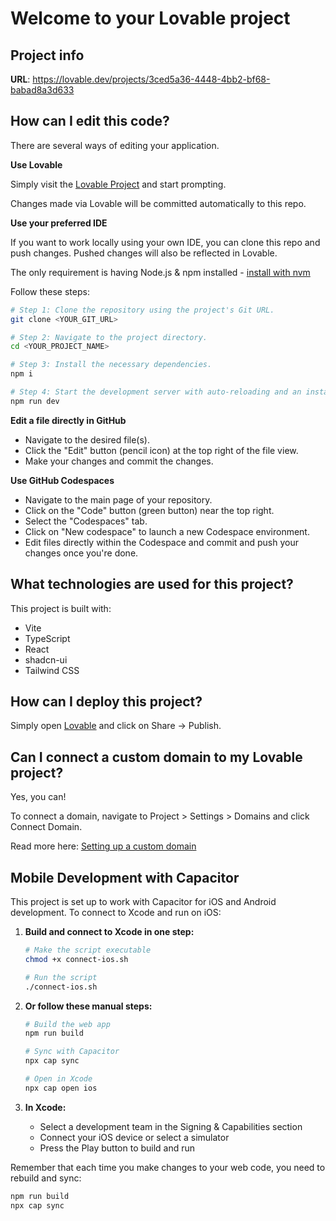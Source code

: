 # Welcome to your Lovable project

## Project info

**URL**: https://lovable.dev/projects/3ced5a36-4448-4bb2-bf68-babad8a3d633

## How can I edit this code?

There are several ways of editing your application.

**Use Lovable**

Simply visit the [Lovable Project](https://lovable.dev/projects/3ced5a36-4448-4bb2-bf68-babad8a3d633) and start prompting.

Changes made via Lovable will be committed automatically to this repo.

**Use your preferred IDE**

If you want to work locally using your own IDE, you can clone this repo and push changes. Pushed changes will also be reflected in Lovable.

The only requirement is having Node.js & npm installed - [install with nvm](https://github.com/nvm-sh/nvm#installing-and-updating)

Follow these steps:

```sh
# Step 1: Clone the repository using the project's Git URL.
git clone <YOUR_GIT_URL>

# Step 2: Navigate to the project directory.
cd <YOUR_PROJECT_NAME>

# Step 3: Install the necessary dependencies.
npm i

# Step 4: Start the development server with auto-reloading and an instant preview.
npm run dev
```

**Edit a file directly in GitHub**

- Navigate to the desired file(s).
- Click the "Edit" button (pencil icon) at the top right of the file view.
- Make your changes and commit the changes.

**Use GitHub Codespaces**

- Navigate to the main page of your repository.
- Click on the "Code" button (green button) near the top right.
- Select the "Codespaces" tab.
- Click on "New codespace" to launch a new Codespace environment.
- Edit files directly within the Codespace and commit and push your changes once you're done.

## What technologies are used for this project?

This project is built with:

- Vite
- TypeScript
- React
- shadcn-ui
- Tailwind CSS

## How can I deploy this project?

Simply open [Lovable](https://lovable.dev/projects/3ced5a36-4448-4bb2-bf68-babad8a3d633) and click on Share -> Publish.

## Can I connect a custom domain to my Lovable project?

Yes, you can!

To connect a domain, navigate to Project > Settings > Domains and click Connect Domain.

Read more here: [Setting up a custom domain](https://docs.lovable.dev/tips-tricks/custom-domain#step-by-step-guide)

## Mobile Development with Capacitor

This project is set up to work with Capacitor for iOS and Android development. To connect to Xcode and run on iOS:

1. **Build and connect to Xcode in one step:**
   ```sh
   # Make the script executable
   chmod +x connect-ios.sh
   
   # Run the script
   ./connect-ios.sh
   ```

2. **Or follow these manual steps:**
   ```sh
   # Build the web app
   npm run build
   
   # Sync with Capacitor
   npx cap sync
   
   # Open in Xcode
   npx cap open ios
   ```

3. **In Xcode:**
   - Select a development team in the Signing & Capabilities section
   - Connect your iOS device or select a simulator
   - Press the Play button to build and run

Remember that each time you make changes to your web code, you need to rebuild and sync:
```sh
npm run build
npx cap sync
```
